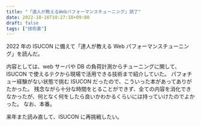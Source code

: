 ```yaml
---
title: "「達人が教えるWebパフォーマンスチューニング」読了"
date: 2022-10-16T19:27:18+09:00
draft: false
tags: ["技術書"]
---
```


2022 年の ISUCON に備えて「達人が教える Web パフォーマンスチューニング」を読んだ。

内容としては、web サーバや DB の負荷計測からチューニングに関して、ISUCON で使えるテクから現場で活用できる技術まで紹介していた。
パフォチュー経験がない状態で挑む ISUCON だったので、こういった本があってありがたかった。
残念ながら十分な時間をとることができず、全ての内容を消化できなかったが、何となく何をしたら良いかわかるくらいには持っていけたのでよかった。
なお、本番。

来年また読み直して、ISUCON に再挑戦したい。
